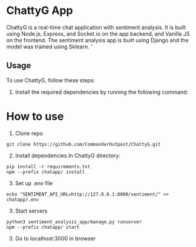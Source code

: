 # ChattyG App

ChattyG is a real-time chat application with sentiment analysis. It is built using Node.js, Express, and Socket.io on the app backend, and Vanilla JS on the frontend. The sentiment analysis app is built using Django and the model was trained using Sklearn.
'
## Usage

To use ChattyG, follow these steps:

1. Install the required dependencies by running the following command:

# How to use

1. Clone repo
```
git clone https://github.com/CommanderOutpost/ChattyG.git
```

2. Install dependencies
In ChattyG directory:
```
pip install -r requirements.txt
npm --prefix chatapp/ install
```

3. Set up .env file
```
echo "SENTIMENT_API_URL=http://127.0.0.1:8000/sentiment/" >> chatapp/.env
```

3. Start servers
```
python3 sentiment_analysis_app/manage.py runserver
npm --prefix chatapp/ start
```

3. Go to localhost:3000 in browser
